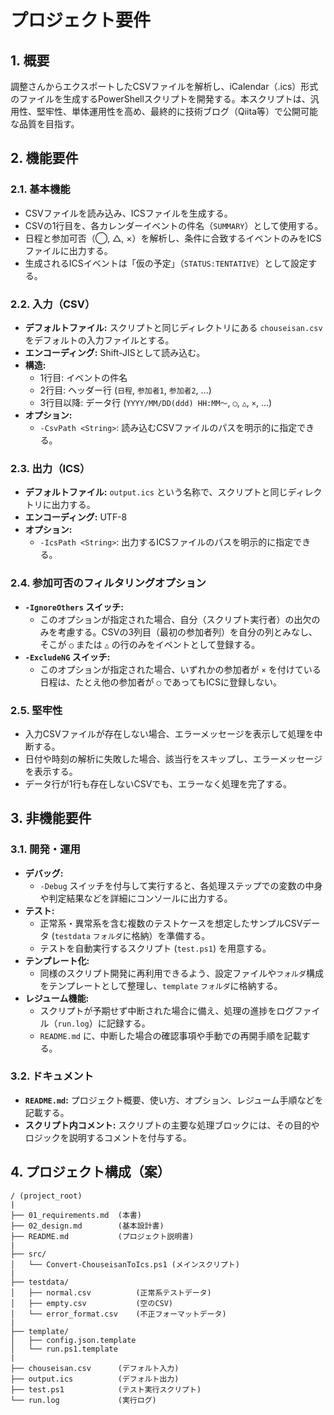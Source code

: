 # プロジェクト要件

## 1. 概要

調整さんからエクスポートしたCSVファイルを解析し、iCalendar（.ics）形式のファイルを生成するPowerShellスクリプトを開発する。本スクリプトは、汎用性、堅牢性、単体運用性を高め、最終的に技術ブログ（Qiita等）で公開可能な品質を目指す。

## 2. 機能要件

### 2.1. 基本機能

- CSVファイルを読み込み、ICSファイルを生成する。
- CSVの1行目を、各カレンダーイベントの件名（`SUMMARY`）として使用する。
- 日程と参加可否（◯, △, ×）を解析し、条件に合致するイベントのみをICSファイルに出力する。
- 生成されるICSイベントは「仮の予定」（`STATUS:TENTATIVE`）として設定する。

### 2.2. 入力（CSV）

- **デフォルトファイル:** スクリプトと同じディレクトリにある `chouseisan.csv` をデフォルトの入力ファイルとする。
- **エンコーディング:** Shift-JISとして読み込む。
- **構造:**
  - 1行目: イベントの件名
  - 2行目: ヘッダー行 (`日程`, `参加者1`, `参加者2`, ...)
  - 3行目以降: データ行 (`YYYY/MM/DD(ddd) HH:MM〜`, `◯`, `△`, `×`, ...)
- **オプション:**
  - `-CsvPath <String>`: 読み込むCSVファイルのパスを明示的に指定できる。

### 2.3. 出力（ICS）

- **デフォルトファイル:** `output.ics` という名称で、スクリプトと同じディレクトリに出力する。
- **エンコーディング:** UTF-8
- **オプション:**
  - `-IcsPath <String>`: 出力するICSファイルのパスを明示的に指定できる。

### 2.4. 参加可否のフィルタリングオプション

- **`-IgnoreOthers` スイッチ:**
  - このオプションが指定された場合、自分（スクリプト実行者）の出欠のみを考慮する。CSVの3列目（最初の参加者列）を自分の列とみなし、そこが `◯` または `△` の行のみをイベントとして登録する。
- **`-ExcludeNG` スイッチ:**
  - このオプションが指定された場合、いずれかの参加者が `×` を付けている日程は、たとえ他の参加者が `◯` であってもICSに登録しない。

### 2.5. 堅牢性

- 入力CSVファイルが存在しない場合、エラーメッセージを表示して処理を中断する。
- 日付や時刻の解析に失敗した場合、該当行をスキップし、エラーメッセージを表示する。
- データ行が1行も存在しないCSVでも、エラーなく処理を完了する。

## 3. 非機能要件

### 3.1. 開発・運用

- **デバッグ:**
  - `-Debug` スイッチを付与して実行すると、各処理ステップでの変数の中身や判定結果などを詳細にコンソールに出力する。
- **テスト:**
  - 正常系・異常系を含む複数のテストケースを想定したサンプルCSVデータ (`testdata` `フォルダ`に格納）を準備する。
  - テストを自動実行するスクリプト (`test.ps1`) を用意する。
- **テンプレート化:**
  - 同様のスクリプト開発に再利用できるよう、設定ファイルや`フォルダ`構成をテンプレートとして整理し、`template` `フォルダ`に格納する。
- **レジューム機能:**
  - スクリプトが予期せず中断された場合に備え、処理の進捗をログファイル（`run.log`）に記録する。
  - `README.md` に、中断した場合の確認事項や手動での再開手順を記載する。

### 3.2. ドキュメント

- **`README.md`:** プロジェクト概要、使い方、オプション、レジューム手順などを記載する。
- **スクリプト内コメント:** スクリプトの主要な処理ブロックには、その目的やロジックを説明するコメントを付与する。

## 4. プロジェクト構成（案）

```plaintext
/ (project_root)
|
├── 01_requirements.md  (本書)
├── 02_design.md        (基本設計書)
├── README.md           (プロジェクト説明書)
|
├── src/
│   └── Convert-ChouseisanToIcs.ps1 (メインスクリプト)
|
├── testdata/
│   ├── normal.csv          (正常系テストデータ)
│   ├── empty.csv           (空のCSV)
│   └── error_format.csv    (不正フォーマットデータ)
|
├── template/
│   ├── config.json.template
│   └── run.ps1.template
|
├── chouseisan.csv      (デフォルト入力)
├── output.ics          (デフォルト出力)
├── test.ps1            (テスト実行スクリプト)
└── run.log             (実行ログ)
```
